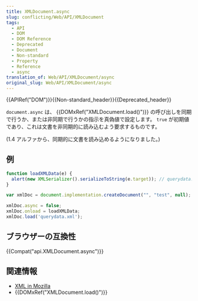 ```yaml
---
title: XMLDocument.async
slug: conflicting/Web/API/XMLDocument
tags:
  - API
  - DOM
  - DOM Reference
  - Deprecated
  - Document
  - Non-standard
  - Property
  - Reference
  - async
translation_of: Web/API/XMLDocument/async
original_slug: Web/API/XMLDocument/async
---
```


{{APIRef("DOM")}}{{Non-standard_header}}{{Deprecated_header}}

`document.async` は、 {{DOMxRef("XMLDocument.load()")}} の呼び出しを同期で行うか、または非同期で行うかの指示を真偽値で設定します。 `true` が初期値であり、これは文書を非同期的に読み込むよう要求するものです。

(1.4 アルファから、同期的に文書を読み込めるようになりました。)

## 例

```js
function loadXMLData(e) {
  alert(new XMLSerializer().serializeToString(e.target)); // querydata.xml の内容を文字列として取得
}

var xmlDoc = document.implementation.createDocument("", "test", null);

xmlDoc.async = false;
xmlDoc.onload = loadXMLData;
xmlDoc.load('querydata.xml');
```

## ブラウザーの互換性

{{Compat("api.XMLDocument.async")}}

## 関連情報

- [XML in Mozilla](/ja/docs/XML_in_Mozilla "XML_in_Mozilla")
- {{DOMxRef("XMLDocument.load()")}}
